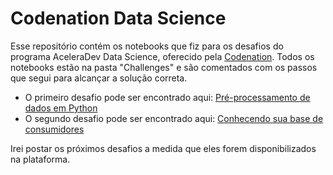 # Codenation Data Science

Esse repositório contém os notebooks que fiz para os desafios do programa AceleraDev Data Science, oferecido pela [Codenation](https://www.codenation.dev/). Todos os notebooks estão na pasta "Challenges" e são comentados com os passos que segui para alcançar a solução correta.

* O primeiro desafio pode ser encontrado aqui: [Pré-processamento de dados em Python](https://github.com/olavomendes/codenation-data-science/blob/master/challenges/challenge_1.ipynb)
* O segundo desafio pode ser encontrado aqui: [Conhecendo sua base de consumidores](https://github.com/olavomendes/codenation-data-science/blob/master/challenges/challenge_2.ipynb)


Irei postar os próximos desafios a medida que eles forem disponibilizados na plataforma.
